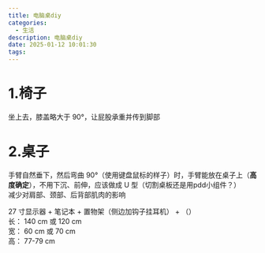 ```yaml
---
title: 电脑桌diy
categories:
  - 生活
description: 电脑桌diy
date: 2025-01-12 10:01:30
tags:
---
```


# 1.椅子

坐上去，膝盖略大于 90°，让屁股承重并传到脚部  

# 2.桌子

手臂自然垂下，然后弯曲 90°（使用键盘鼠标的样子）时，手臂能放在桌子上（**高度确定**），不用下沉、前伸，应该做成 U 型（切割桌板还是用pdd小组件？）  
减少对肩部、颈部、后背部肌肉的影响 

27 寸显示器 + 笔记本 + 置物架（侧边加钩子挂耳机） + （）  
长： 140 cm 或 120 cm  
宽： 60 cm 或 70 cm  
高： 77-79 cm  


